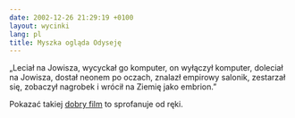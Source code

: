 ```yaml
---
date: 2002-12-26 21:29:19 +0100
layout: wycinki
lang: pl
title: Myszka ogląda Odyseję
---
```


„Leciał na Jowisza, wycyckał go komputer, on wyłączył komputer, doleciał na Jowisza, dostał neonem po oczach, znalazł empirowy salonik, zestarzał się, zobaczył nagrobek i wrócił na Ziemię jako embrion.”

Pokazać takiej [dobry film](http://imdb.com/Title?0062622 'The Ultimate Trip') to sprofanuje od ręki.
